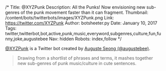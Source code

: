 /*
Title: @XYZPunk
Description: All the Punks! Now envisioning new sub-genres of the punk movement faster than it can fragment.
Thumbnail: /content/bots/twitterbots/images/XYZPunk.png
Link: https://twitter.com/XYZPunk
Author: botsheeter.py
Date: January 10, 2017
Tags: twitter,twitterbot,bot,active,punk,music,everyword,subgenres,culture,fun,funny,joke,augustebee
Nav: hidden
Robots: index,follow
*/

[@XYZPunk](https://twitter.com/XYZPunk) is a Twitter bot created by [Auguste Seong (@augustebee)](https://twitter.com/AugusteBee). 

> Drawing from a shortlist of phrases and terms, it mashes together new sub-genres of punk music/culture in cute sentences. 
